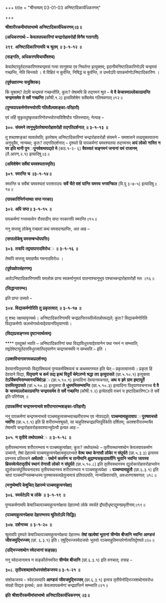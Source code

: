 +++
title = "श्रीभाष्यम् 03-01-03 अनिष्टादिकार्यधिकरणम्"

+++
<div claऽऽ="elementor-widget-container">

**श्रीशारीरकमीमांसाभाष्ये** **अनिष्टादिकार्यधिकरणम्॥३॥**

**(अधिकरणार्थः – केवलपापकारिणां चन्द्रारोहावरोहौ विनैव गतागती)**

**२९९**. **अनिष्टादिकारिणामपि** **च** **श्रुतम्** **॥** **३**–**१**–**१२** **॥**

**(सङ्गतिः, अधिकरणविचार्योंशश्च)**

केवलेष्टापूर्तदत्तकारिणश्चन्द्रमसं गत्वा सानुशया एव निवर्तन्त इत्युक्तम्; इदानीमनिष्टादिकारिणोऽपि चन्द्रमसं गच्छन्ति, नेति चिन्त्यते । ये विहितं न कुर्वन्ति, निषिद्धं च कुर्वन्ति, त उभयेऽपि पापकर्माणोऽनिष्टादिकारिणः ।

**(पूर्वपक्षारम्भः सयुक्तिकः)**

किं युक्तम्? तेऽपि चन्द्रमसं गच्छन्तीति, कुतः? तेषामपि हि तद्गमनं श्रुतं – **ये** **वै** **केचास्माल्लोकात्प्रयन्ति** **चन्द्रमसमेव** **ते** **सर्वे** **गच्छन्ति** (कौषी.१.२) इत्यविशेषेण सर्वेषामेव गतिश्रवणात्॥१२॥

**(पुण्यपापकर्मणोरुभयोरपि गतितौल्यशङ्का-परिहारौ)**

एवं तर्हि सुकृतदुष्कृतकारिणोरुभयोरप्यविशिष्टैव गतिस्स्यात्; नेत्याह –

**३००**. **संयमने** **त्वनुभूयेतरेषामारोहावरोहौ** **तद्गतिदर्शनात्** **॥** **३**–**१**–**१३** **॥**

तु शब्दश्शङ्कां व्यावर्तयति; इतरेषाम् अनिष्टादिकारिणां चन्द्रारोहावरोहौ संयमने – यमशासने तत्प्रयुक्तयातना अनुभूयैव, नान्यथा; कुतः? तद्गतिदर्शनात् – दृश्यते हि पापकर्मणां यमवश्यतया तद्गमनम् **अयं** **लोको** **नास्ति** **न** **पर** **इति मानी** **पुन**ः**पुनर्वशमापद्यते** **मे** (कठ.१-२- ६) **वैवस्वतं** **सङ्गमनं** **जनानां** **यमं** **राजानम्** (तै.आरण्.२.१) इत्यादिषु॥३॥

**(अविशेषेण सर्वेषां यमवश्यतास्मृतिः)**

**३०१**. **स्मरन्ति** **च** **॥३**–**१**–**१४॥**

स्मरन्ति च सर्वेषां यमवश्यतां पराशरादयः **सर्वे** **चैते** **वशं** **यान्ति** **यमस्य** **भगवन्किल** (वि.पु ३-७-५) इत्यादिषु॥१४॥

**(पापकारिभिर्गन्तव्याः सप्त नरकाः)**

**३०२**. **अपि** **सप्त॥** **३**–**१**–**१५** **॥**

पापकर्मणां गन्तव्यत्वेन रौरवादीन् सप्त नरकानपि स्मरन्ति॥१५॥

ननु सप्तसु लोकेषु गच्छतां कथं यमसदनप्राप्तिः, अत आह –

**(सप्तलोकेषु यमसम्बन्धोपपत्तिः)**

**३०३**. **तत्रापि** **तद्व्यापारादविरोध**ः **॥** **३**–**१**–**१६** **॥**

तेष्वपि सप्तसु यमाज्ञयैव गमनादविरोधः ।

**(पूर्वपक्षोपसंहरणम्)**

अतोऽनिष्टादिकारिणामपि यमलोकं प्राप्य स्वकर्मानुरूपं यातनाश्चानुभूय पश्चाच्चन्द्रारोहावरोहौ स्तः ॥१६॥

**(सिद्धान्तारम्भः)**

इति प्राप्त उच्यते –

**३०४**. **विद्याकर्मणोरिति** **तु** **प्रकृतत्वात्** **॥** **३**–**१**–**१७** **॥**

तु शब्दः पक्षव्यावृत्त्यर्थः। अनिष्टादिकारिणामपि चन्द्रप्राप्तिरस्तीत्येतन्नोपपद्यते; कुतः? विद्याकर्मणोरिति विद्याकर्मणोः फलभोगार्थत्वाद्देवयानपितृयाणयोः।

**(विद्याप्रसङ्गस्य दृष्टान्तार्थत्वम्)**

**** एतदुक्तं भवति – अनिष्टादिकारिणां यथा विद्याविधुरत्वाद्देवयानेन पथा गमनं न सम्भवति; तद्वदेवेष्टापूर्तदत्तविधुरत्वात्पितृयाणेन चन्द्रगमनमपि न सम्भवति – इति ।

**(उक्तविभागावगमकप्रदर्शनम्)**

देवयानपितृयाणयोः विद्याविषयत्वं पुण्यकर्मविषयत्वं च कथमवगम्यत इति चेत् – प्रकृतत्वात्तयोः। प्रकृता हि देवयाने विद्या, **पितृयाणे** **च** **कर्म** **तद्य** **इत्थं** **विदुर्ये** **चेमेऽरण्ये** **श्रद्धा** **तप** **इत्युपासते** (छा.५.१०.१) इत्युक्त्वा
**तेऽर्चिषमभिसम्भवन्त्यर्चिषोऽह**ः (छा.५.१०.१) इत्यादिना देवयानवचनात्,
**अथ** **य** **इमे** **ग्राम** **इष्टापूर्ते** **दत्तमित्युपासते** (छां.५.१०.३) इत्युक्त्वा **ते** **धूममभिसम्भवन्ति** (छा.५.१०.३) इत्यादिना पितृयाणवचनाच्च **ये** **वै** **के** **चास्माल्लोकात्प्रयन्ति** **चन्द्रमसमेव** **ते** **सर्वे** **गच्छन्ति** (कौषी.१.२) इत्येतदपि वचनं य इष्टादिकारिण**ः** ते सर्वे इति परिणेयम् ॥

**(पापकर्मिणां चन्द्रगमनाभावे शरीरानारम्भशङ्का-परिहारौ)**

ननु पापकर्मणां चन्द्रगमनाभावे पञ्चमाहुत्यसम्भवाच्छरीरारम्भ एव नोपपद्यते; **पञ्चम्यामाहुतावाप**ः **पुरुषवचसो** **भवन्ति** (छा.५.९.१) इति हि शरीराम्भश्श्रूयते, सा चाहुतिश्चन्द्रप्राप्तिपूर्विकेति दर्शितम्; अतश्शरीरारम्भायैव तेषामपि चन्द्रारोहावरोहाववश्याभ्युपेत्यौ इत्यत आह –

**३०५**. **न** **तृतीये** **तथोपलब्धे**ः **॥** **३**–**१**–**१८** **॥**

तृतीयस्थानस्य शरीरारम्भाय न पञ्चमाहुत्यपेक्षा; कुतः? तथोपलब्धेः – तृतीयस्थानशब्देन केवलपापकर्माण उच्यन्ते, तेषां देहारम्भे पञ्चमाहुत्यनपेक्षत्वमुपलभ्यते **वेत्थ** **यथा** **केनासौ** **लोकाे** **न** **संपूर्यते** (छा.५.३.३) इत्यस्य प्रश्नस्य प्रतिवचने **अथैतयो**ः **पथोर्न** **कतरेण** **च** **तानीमानि** **क्षुद्राण्यसकृदावर्तीनि** **भूतानि** **भवन्ति** **जायस्व** **म्रियस्वेत्येतत्तृतीयं** **स्थानं** **तेनासौ** **लोको** **न** **संपूर्यते** (छा.५.१०.८) इति तृतीयस्थानस्य द्युलोकारोहावरोहाभावेन द्युलोकासंपूर्तिवचनादस्य तृतीयस्थानस्य शरीरारम्भाय न पञ्चमाहुत्यपेक्षा । **पञ्चम्यामाहुतौ** (छा.६.३.१) इति चापां पञ्चमाग्निसम्बन्धस्य पुरुषवचस्त्वहेतुत्वमात्रं प्रतिपादयति, नान्यन्निवारयति, अवधारणाश्रवणात् ॥१८॥

**(मनुष्येष्वपि केषुचित् देहारम्भे पञ्चमाहुत्यनपेक्षा)**

**३०६**. **स्मर्यतेऽपि** **च** **लोके** **॥** **३**–**१**–**१९** **॥**

पुण्यकर्मणामपि केषाञ्चित्पञ्चमाहुत्यनपेक्षया देहारम्भो लोके स्मर्यते द्रौपदीधृष्टद्युम्नप्रभृतीनाम्॥१९॥

**(पञ्चमाहुत्यनपेक्षया देहारम्भस्य श्रुतितोऽपि सिद्धिः)**

**३०७**. **दर्शनाच्च** **॥** **३**–**१**–**२०** **॥**

श्रुतावपि दृश्यते केषाञ्चित्पञ्चमाहुत्यनपेक्षया देहारम्भः **तेषां** **खल्वेषां** **भूतानां** **त्रीण्येव** **बीजानि** **भवन्ति** **आण्डजं** **जीवजमुद्भिज्जम्** (छां. ६.३.१) इति। एषूद्भिज्जस्वेदजयोः भूतयोः पञ्चमाहुतिमन्तरेणोत्पत्तिर्दृश्यते॥२०॥

**(उद्भिज्जशब्देन स्वेदजानां सङ्ग्रहः)**

ननु स्वेदजानामत्र न सङ्कीर्तनमस्ति **त्रीण्येव** **बीजानि** (छां.६.३.१) इति वनचात्; तत्राह –

**३०८**. **तृतीयशब्दावरोधस्संशोकजस्य॥** **३**–**१**–**२१** **॥**

संशोकजस्य – स्वेदजस्यापि **आण्डजं** **जीवजमुद्भिज्जम्** (छा.६.३.१) इत्यत्र तृतीयेनोद्भिज्जशब्देनावरोधः संग्रहो विद्यत इत्यर्थः; अतः केवलपापकर्मणां चन्द्रप्राप्तिर्न सम्भवति॥२१॥

**इति** **श्रीशारीरकमीमांसाभाष्ये** **अनिष्टादिकार्यधिकरणम्** **॥३॥**

</div>
